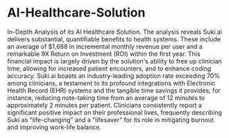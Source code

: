 # AI-Healthcare-Solution
In-Depth Analysis of its AI Healthcare Solution. The analysis reveals Suki.ai delivers substantial, quantifiable benefits to health systems. These include an average of $1,688 in incremental monthly revenue per user and a remarkable 9X Return on Investment (ROI) within the first year. This financial impact is largely driven by the solution's ability to free up clinician time, allowing for increased patient encounters, and to enhance coding accuracy. Suki.ai boasts an industry-leading adoption rate exceeding 70% among clinicians, a testament to its profound integrations with Electronic Health Record (EHR) systems and the tangible time savings it provides; for instance, reducing note-taking time from an average of 12 minutes to approximately 2 minutes per patient. Clinicians consistently report a significant positive impact on their professional lives, frequently describing Suki as "life-changing" and a "lifesaver" for its role in mitigating burnout and improving work-life balance.
 
